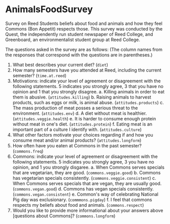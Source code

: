 # AnimalsFoodSurvey
Survey on Reed Students beliefs about food and animals and how they feel Commons (Bon Appetit) respects those. This survey was conducted by the Quest, the independently run student newspaper of Reed College, and Greenboard, an environmentalist student group at Reed College.

The questions asked in the survey are as follows:
(The column names from the responses that correspond with the questions are in parentheses.)

1. What best describes your current diet? (`diet`)
2. How many semesters have you attended at Reed, including the current semester? (`time.at.reed`)
3. Motivations: indicate your level of agreement or disagreement with the following statements. 5 indicates you strongly agree, 3 that you have no opinion and 1 that you strongly disagree.
  a. Killing animals in order to eat them is abusive. (`attitudes.killing`)
  b. Raising animals to harvest products, such as eggs or milk, is animal abuse. (`attitudes.products`)
  c. The mass production of meat posses a serious threat to the environment. (`attitudes.env`)
  d. A diet without meat is healthier. (`attitudes.veggie.health`)
  e. It is harder to consume enough protein without meat in one's diet. (`attitudes.protein`)
  f. Eating meat is an important part of a culture I identify with. (`attitudes.culture`)
4. What other factors motivate your choices regarding if and how you consume meat and/or animal products? (`attitudes.longform`)
5. How often have you eaten at Commons in the past semester? (`commons.freq`)
6. Commons: indicate your level of agreement or disagreement with the following statements. 5 indicates you strongly agree, 3 you have no opinion, and 1 you strongly disgaree.
  a. When Commons serves specials that are vegetarian, they are good. (`commons.veggie.good`)
  b. Commons has vegetarian specials consistently. (`commons.veggie.consistent`)
  c. When Commons serves specials that are vegan, they are usually good. (`commons.vegan.good`)
  d. Commons has vegan specials consistently. (`commons.vegan.consistent`)
  e. Common's way of celebrating National Pig day was exclusionary. (`commmons.pigday`)
  f. I feel that commons respects my beliefs about food and animals. (`commons.respect`)
7. Would you like to provide more informational about your answers above [questions about Commons]? (`commons.longform`)


